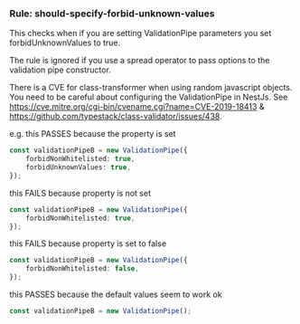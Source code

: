 ### Rule: should-specify-forbid-unknown-values

This checks when if you are setting ValidationPipe parameters you set forbidUnknownValues to true.

The rule is ignored if you use a spread operator to pass options to the validation pipe constructor.

There is a CVE for class-transformer when using random javascript objects. You need to be careful about configuring the ValidationPipe in NestJs.
See <https://cve.mitre.org/cgi-bin/cvename.cgi?name=CVE-2019-18413> & <https://github.com/typestack/class-validator/issues/438>.

e.g. this PASSES because the property is set

```ts
const validationPipeB = new ValidationPipe({
    forbidNonWhitelisted: true,
    forbidUnknownValues: true,
});
```

this FAILS because property is not set

```ts
const validationPipeB = new ValidationPipe({
    forbidNonWhitelisted: true,
});
```

this FAILS because property is set to false

```ts
const validationPipeB = new ValidationPipe({
    forbidNonWhitelisted: false,
});
```

this PASSES because the default values seem to work ok

```ts
const validationPipeB = new ValidationPipe();
```
